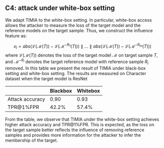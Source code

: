 ## C4: attack under white-box setting

We adapt TIMIA to the white-box setting. In particular, white-box access allows the attacker to measure the loss of the
target model and the reference models on the target sample. Thus, we construct the influence feature as:

$$
x_I = abs(\mathcal{L}(\mathcal{M}(T)) - \mathcal{L}(\mathcal{M}^{-R_1}(T))) \parallel...\parallel abs(\mathcal{L}(\mathcal{M}(T)) - \mathcal{L}(\mathcal{M}^{-R_m}(T))) 
$$
where $\mathcal{L}(\mathcal{M}(T))$ denotes the loss of the target model $\mathcal{M}$ on target sample $T$, and $\mathcal{M}^{-R_i}$ denotes the target reference model with reference sample $R_i$ removed.
In this table we present the result of TIMIA under black-box setting and white-box setting. The results are measured on Character dataset when the target model is ResNet

|                   | Blackbox | Whitebox |
|-------------------|----------|---------|
| Attack accuracy   | 0.90     | 0.93    |
| TPR@1%FPR         | 42.2%    | 57.4%   |


From the table, we observe that TIMIA under the white-box setting achieves higher attack accuracy and TPR@1%FPR.
This is expected, as the loss on the target sample better reflects the influence of removing reference samples 
and provides more information for the attacker to infer the membership of the target.